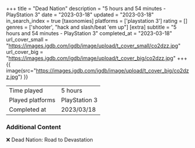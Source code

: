+++
title = "Dead Nation"
description = "5 hours and 54 minutes - PlayStation 3"
date = "2023-03-18"
updated = "2023-03-18"
in_search_index = true
[taxonomies]
platforms = ['playstation 3']
rating = []
genres = ['shooter', "hack and slash/beat 'em up"]
[extra]
subtitle = "5 hours and 54 minutes - PlayStation 3"
completed_at = "2023-03-18"
url_cover_small = "https://images.igdb.com/igdb/image/upload/t_cover_small/co2dzz.jpg"
url_cover_big = "https://images.igdb.com/igdb/image/upload/t_cover_big/co2dzz.jpg"
+++
{{ image(src="https://images.igdb.com/igdb/image/upload/t_cover_big/co2dzz.jpg") }}

|              |            |
| ------------ | ---------- |
| Time played  | 5 hours |
| Played platforms    | PlayStation 3 |
| Completed at | 2023/03/18 |



### Additional Content


❌ Dead Nation: Road to Devastation
